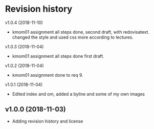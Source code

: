 Revision history
================


v1.0.4 (2018-11-10)

* kmom01 assignment all steps done, second draft, with redovisatext.
 changed the style and used css more according to lectures. 



v1.0.3 (2018-11-04)

* kmom01 assignment all steps done first draft.




v1.0.2 (2018-11-04)

* kmom01 assignment done to req 9.




v1.0.1 (2018-11-04)

* Edited index and om, added a byline and some of my own images




v1.0.0 (2018-11-03)
-------------------

* Adding revision history and license
